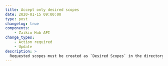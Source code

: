 ```yaml
---
title: Accept only desired scopes
date: 2020-01-15 09:00:00
type: post
changelog: true
components:
    - Zaikio Hub API
change_types:
    - Action required
    - Update
description: >
  Requested scopes must be created as `Desired Scopes` in the directory app, otherwise a new scope error `scope_is_not_included_in_desired_scopes` (see [scope errors](/guide/oauth/scopes.html)) is returned.
---
```

